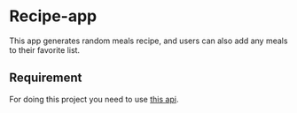 # Recipe-app
This app generates random meals recipe, and users can also add any meals to their favorite list.

## Requirement
For doing this project you need to use [this api](https://www.themealdb.com/api.php).
